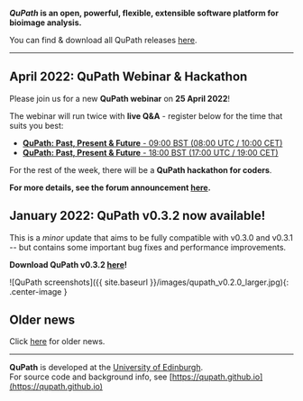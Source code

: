 <!-- ![]({{ site.baseurl }}/images/qupath-banner.jpg){: .center-image .max-width-100 } -->

<!-- ## QuPath -->

**_QuPath_ is an open, powerful, flexible, extensible software platform for bioimage analysis.**

You can find & download all QuPath releases [here](https://github.com/qupath/qupath/releases).

----

## April 2022: QuPath Webinar & Hackathon

Please join us for a new **QuPath webinar** on **25 April 2022**!

The webinar will run twice with **live Q&A** - register below for the time that suits you best:

* [**QuPath: Past, Present & Future** - 09:00 BST (08:00 UTC / 10:00 CET)](https://teams.microsoft.com/registration/sAafLmkWiUWHiRCgaTTcYQ,lCxQUFpGhUiXcIjHVa19KQ,Z21v_XIo00i6f-BkeurL6w,9tkg65MNAUe9pACAAtMMdw,-monpQEEnUOqvAkQAYk2-A,NUAJljwkG0mt0fhTEhMlcA?mode=read&tenantId=2e9f06b0-1669-4589-8789-10a06934dc61)
* [**QuPath: Past, Present & Future** - 18:00 BST (17:00 UTC / 19:00 CET)](https://teams.microsoft.com/registration/sAafLmkWiUWHiRCgaTTcYQ,lCxQUFpGhUiXcIjHVa19KQ,Z21v_XIo00i6f-BkeurL6w,C7YORnzI7UGXc_lkMD3UEA,8Z1TcKu-BUW2SD8shP1JFw,7gOmQInma0Ki9TtuHF5Vhg?mode=read&tenantId=2e9f06b0-1669-4589-8789-10a06934dc61)

For the rest of the week, there will be a **QuPath hackathon for coders**.

**For more details, see the forum announcement [here](https://forum.image.sc/t/april-2022-qupath-webinar-hackathon/65779).**


## January 2022: QuPath v0.3.2 now available!

This is a *minor* update that aims to be fully compatible with v0.3.0 and v0.3.1 -- but contains some important bug fixes and performance improvements.

**Download QuPath v0.3.2 [here](https://github.com/qupath/qupath/releases/tag/v0.3.2)!**

![QuPath screenshots]({{ site.baseurl }}/images/qupath_v0.2.0_larger.jpg){: .center-image }

## Older news

Click [here](Older) for older news.

----

**QuPath** is developed at the <a href="https://www.ed.ac.uk/pathology">University of Edinburgh</a>. <br/>
For source code and background info, see [https://qupath.github.io](https://qupath.github.io)
